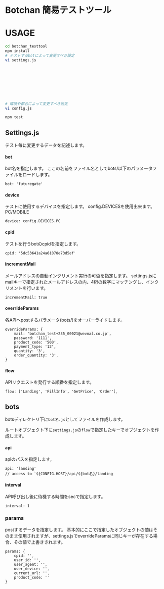 # Botchan 簡易テストツール

# USAGE

```bash
cd botchan_testtool
npm install
# テストするbotによって変更すべき設定
vi settings.js









# 環境や都合によって変更すべき設定
vi config.js

npm test
```


## Settings.js
テスト毎に変更するデータを記述します。

#### bot
bot名を指定します。
ここの名前をファイル名としてbots/以下のパラメータファイルをロードします。
```
bot: 'futuregate'
``` 

#### device
テストに使用するデバイスを指定します。
config.DEVICESを使用出来ます。
PC/MOBILE
```
device: config.DEVICES.PC
```

#### cpid
テストを行うbotのcpidを指定します。

```
cpid: '5dc53641a24a61078e73d5ef'
```

#### incrementMail
メールアドレスの自動インクリメント実行の可否を指定します。
settings.jsにmailキーで指定されたメールアドレスの内、4桁の数字にマッチングし、インクリメントを行います。

```
incrementMail: true
```


#### overrideParams
各APIへpostするパラメータ(bots/)をオーバーライドします。

```
overrideParams: {
    mail: 'botchan_test+235_00021@wevnal.co.jp',
    password: '1111',
    product_code: '500',
    payment_type: '12',
    quantity: '3',
    order_quantity: '3',
}
 ```

#### flow
APIリクエストを発行する順番を指定します。

```
flow: ['Landing', 'FillInfo', 'GetPrice', 'Order'],
```


## bots

botsディレクトリ下に`bot名.js`としてファイルを作成します。

ルートオブジェクト下に`settings.js`の`flow`で指定したキーでオブジェクトを作成します。

#### api
apiのパスを指定します。
```
api: 'landing'
// access to `${CONFIG.HOST}/api/${bot名}/landing
```

#### interval
API呼び出し後に待機する時間をsecで指定します。
```
interval: 1
```

### params
postするデータを指定します。
基本的にここで指定したオブジェクトの値はそのまま使用されますが、settings.jsでoverrideParamsに同じキーが存在する場合、その値で上書きされます。

```
params: {
    cpid: '',
    user_id: '',
    user_agent: '',
    user_device: '',
    current_url: '',
    product_code: ''
}
```

